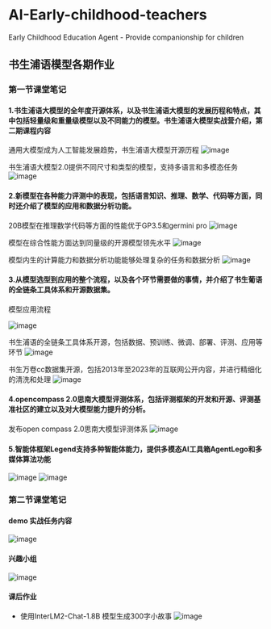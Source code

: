 # AI-Early-childhood-teachers
Early Childhood Education Agent - Provide companionship for children
## 书生浦语模型各期作业

### 第一节课堂笔记
#### 1.书生浦语大模型的全年度开源体系，以及书生浦语大模型的发展历程和特点，其中包括轻量级和重量级模型以及不同能力的模型。书生浦语大模型实战营介绍，第二期课程内容
通用大模型成为人工智能发展趋势，书生浦语大模型开源历程
![image](https://github.com/ccpowe/AI-Early-childhood-teachers/assets/95957079/77eb6a48-80a1-4b89-9e04-1e8975f7733e)

书生浦语大模型2.0提供不同尺寸和类型的模型，支持多语言和多模态任务
![image](https://github.com/ccpowe/AI-Early-childhood-teachers/assets/95957079/ed85a4f1-b6e1-4b6f-a1e8-95780bdcdf19)

#### 2.新模型在各种能力评测中的表现，包括语言知识、推理、数学、代码等方面，同时还介绍了模型的应用和数据分析功能。
20B模型在推理数学代码等方面的性能优于GP3.5和germini pro
![image](https://github.com/ccpowe/AI-Early-childhood-teachers/assets/95957079/bce30192-4c7b-464e-96ed-959352f5bd22)

模型在综合性能方面达到同量级的开源模型领先水平
![image](https://github.com/ccpowe/AI-Early-childhood-teachers/assets/95957079/1f24d168-70e3-4425-bd2b-29dcc29b6c53)

模型内生的计算能力和数据分析功能能够处理复杂的任务和数据分析
![image](https://github.com/ccpowe/AI-Early-childhood-teachers/assets/95957079/f45eeb21-aff3-4374-ba69-d76fbacba21a)

#### 3.从模型选型到应用的整个流程，以及各个环节需要做的事情，并介绍了书生葡语的全链条工具体系和开源数据集。

模型应用流程

![image](https://github.com/ccpowe/AI-Early-childhood-teachers/assets/95957079/b06ada6e-64bf-4677-96ac-ea00c2b954c3)

书生浦语的全链条工具体系开源，包括数据、预训练、微调、部署、评测、应用等环节
![image](https://github.com/ccpowe/AI-Early-childhood-teachers/assets/95957079/9cb4fceb-493e-455e-8aa5-d963bd4f8cfb)

书生万卷cc数据集开源，包括2013年至2023年的互联网公开内容，并进行精细化的清洗和处理
![image](https://github.com/ccpowe/AI-Early-childhood-teachers/assets/95957079/66441647-4af6-49c5-868b-9278a52ace76)

#### 4.opencompass 2.0思南大模型评测体系，包括评测框架的开发和开源、评测基准社区的建立以及对大模型能力提升的分析。
发布open compass 2.0思南大模型评测体系
![image](https://github.com/ccpowe/AI-Early-childhood-teachers/assets/95957079/289890cf-a491-4d5e-bd01-f64b9c194845)

#### 5.智能体框架Legend支持多种智能体能力，提供多模态AI工具箱AgentLego和多媒体算法功能
![image](https://github.com/ccpowe/AI-Early-childhood-teachers/assets/95957079/996737a7-8d07-4df7-8ce0-f17d36fad79b)
![image](https://github.com/ccpowe/AI-Early-childhood-teachers/assets/95957079/e35c73de-4ed6-4ffa-9c9f-71b405fb9cdf)


### 第二节课堂笔记
#### demo 实战任务内容
![image](https://github.com/ccpowe/AI-Early-childhood-teachers/assets/95957079/97ffa3ae-afdf-433b-9432-f95192f07b80)
#### 兴趣小组
![image](https://github.com/ccpowe/AI-Early-childhood-teachers/assets/95957079/a58e4795-1e5f-4783-b5f4-6106362a9de0)
#### 课后作业
- 使用InterLM2-Chat-1.8B 模型生成300字小故事
![image](https://github.com/ccpowe/AI-Early-childhood-teachers/assets/95957079/edcc844f-40d9-4528-8aa8-96107ba6e642)

